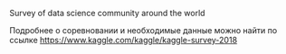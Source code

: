 Survey of data science community around the world

Подробнее о соревновании и необходимые данные можно найти по ссылке https://www.kaggle.com/kaggle/kaggle-survey-2018
